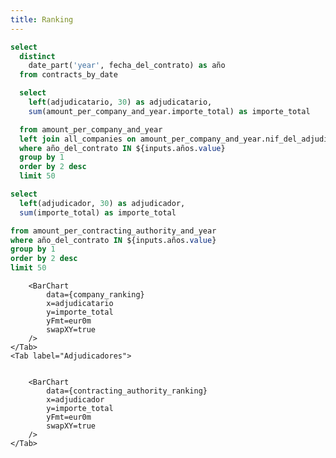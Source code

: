 ```yaml
---
title: Ranking
---
```


```sql years
select 
  distinct 
    date_part('year', fecha_del_contrato) as año 
  from contracts_by_date
```

<Dropdown
    data={years} 
    name=años
    value=año
    multiple=true
    selectAllByDefault=true
/>

```sql company_ranking
  select 
    left(adjudicatario, 30) as adjudicatario,
    sum(amount_per_company_and_year.importe_total) as importe_total

  from amount_per_company_and_year
  left join all_companies on amount_per_company_and_year.nif_del_adjudicatario = all_companies.nif_del_adjudicatario
  where año_del_contrato IN ${inputs.años.value}
  group by 1
  order by 2 desc
  limit 50
```


```sql contracting_authority_ranking
select 
  left(adjudicador, 30) as adjudicador,
  sum(importe_total) as importe_total

from amount_per_contracting_authority_and_year
where año_del_contrato IN ${inputs.años.value}
group by 1
order by 2 desc
limit 50
```

<Tabs>
    <Tab label="Empresas">


        <BarChart 
            data={company_ranking}
            x=adjudicatario
            y=importe_total
            yFmt=eur0m
            swapXY=true
        /> 
    </Tab>
    <Tab label="Adjudicadores">


        <BarChart 
            data={contracting_authority_ranking}
            x=adjudicador
            y=importe_total
            yFmt=eur0m
            swapXY=true
        /> 
    </Tab>
</Tabs>

<LicenseNotice />
